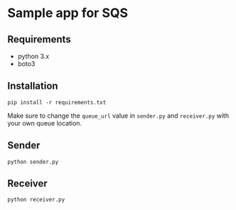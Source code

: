 # Sample app for SQS

## Requirements

* python 3.x
* boto3

## Installation

```
pip install -r requirements.txt
```

Make sure to change the `queue_url` value in `sender.py` and `receiver.py` with your own queue location.

## Sender

```
python sender.py
```

## Receiver

```
python receiver.py
```
